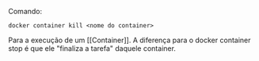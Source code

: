 Comando:
```
docker container kill <nome do container>
```

Para a execução de um [[Container]]. A diferença para o docker container stop é que ele "finaliza a tarefa" daquele container.